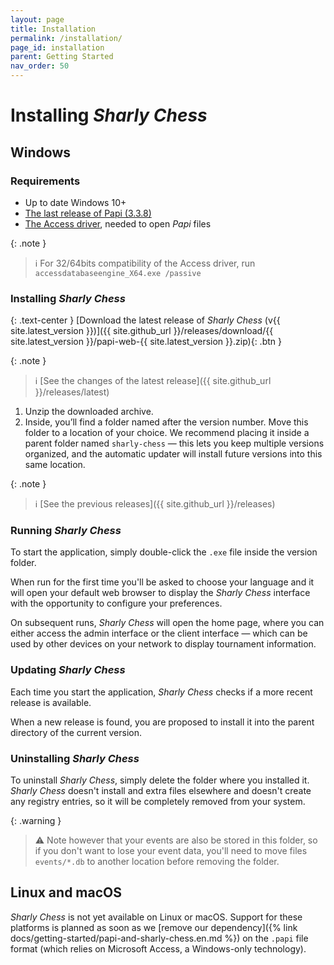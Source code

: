 ```yaml
---
layout: page
title: Installation
permalink: /installation/
page_id: installation
parent: Getting Started
nav_order: 50
---
```


# Installing _Sharly Chess_

## Windows

### Requirements

- Up to date Windows 10+
- [The last release of Papi (3.3.8)](https://dna.ffechecs.fr/ressources/appariements/papi/)
- [The Access driver](https://www.microsoft.com/en-us/download/details.aspx?id=54920), needed to open _Papi_ files

{: .note }
> :information_source: For 32/64bits compatibility of the Access driver, run `accessdatabaseengine_X64.exe /passive`

### Installing _Sharly Chess_

{: .text-center }
[Download the latest release of _Sharly Chess_ (v{{ site.latest_version }})]({{ site.github_url }}/releases/download/{{ site.latest_version }}/papi-web-{{ site.latest_version }}.zip){: .btn }

{: .note }
> :information_source: [See the changes of the latest release]({{ site.github_url }}/releases/latest)

1. Unzip the downloaded archive.
2. Inside, you’ll find a folder named after the version number. Move this folder to a location of your choice.
We recommend placing it inside a parent folder named `sharly-chess` — this lets you keep multiple versions organized, and the automatic updater will install future versions into this same location.

{: .note }
> :information_source: [See the previous releases]({{ site.github_url }}/releases)

### Running _Sharly Chess_

To start the application, simply double-click the `.exe` file inside the version folder.

When run for the first time you'll be asked to choose your language and it will open your default web browser to display the _Sharly Chess_ interface with the opportunity to configure your preferences.

On subsequent runs, _Sharly Chess_ will open the home page, where you can either access the admin interface or the client interface — which can be used by other devices on your network to display tournament information.

### Updating _Sharly Chess_

Each time you start the application, _Sharly Chess_ checks if a more recent release is available.

When a new release is found, you are proposed to install it into the parent directory of the current version.

### Uninstalling _Sharly Chess_

To uninstall _Sharly Chess_, simply delete the folder where you installed it.  _Sharly Chess_ doesn't install and extra files elsewhere and doesn't create any registry entries, so it will be completely removed from your system.

{: .warning }
> :warning: Note however that your events are also be stored in this folder, so if you don't want to lose your event data, you'll need to move files `events/*.db` to another location before removing the folder.

## Linux and macOS

_Sharly Chess_ is not yet available on Linux or macOS. Support for these platforms is planned as soon as we [remove our dependency]({% link docs/getting-started/papi-and-sharly-chess.en.md %}) on the `.papi` file format (which relies on Microsoft Access, a Windows-only technology).
